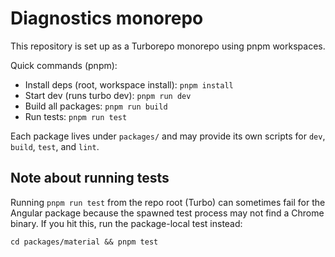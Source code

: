 # Diagnostics monorepo

This repository is set up as a Turborepo monorepo using pnpm workspaces.

Quick commands (pnpm):

- Install deps (root, workspace install): `pnpm install`
- Start dev (runs turbo dev): `pnpm run dev`
- Build all packages: `pnpm run build`
- Run tests: `pnpm run test`

Each package lives under `packages/` and may provide its own scripts for `dev`, `build`, `test`, and `lint`.

## Note about running tests

Running `pnpm run test` from the repo root (Turbo) can sometimes fail for the Angular package because the spawned test process may not find a Chrome binary. If you hit this, run the package-local test instead:

    cd packages/material && pnpm test
